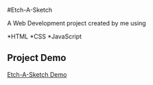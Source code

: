 #Etch-A-Sketch

A Web Development project created by me using

*HTML
*CSS
*JavaScript

## Project Demo
[Etch-A-Sketch Demo](https://shennyj.github.io/etch-a-sketch/)